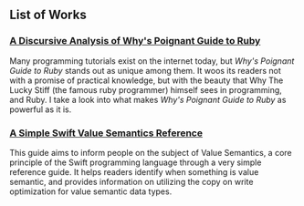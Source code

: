 ## List of Works

### [A Discursive Analysis of Why's Poignant Guide to Ruby](discursive-analysis.md)

Many programming tutorials exist on the internet today, but *Why's Poignant Guide to Ruby* stands out as unique among them. It woos its readers not with a promise of practical knowledge, but with the beauty that Why The Lucky Stiff (the famous ruby programmer) himself sees in programming, and Ruby. I take a look into what makes *Why's Poignant Guide to Ruby* as powerful as it is.

### [A Simple Swift Value Semantics Reference](reference-guide.md)

This guide aims to inform people on the subject of Value Semantics, a core principle of the Swift programming language through a very simple reference guide. It helps readers identify when something is value semantic, and provides information on utilizing the copy on write optimization for value semantic data types.